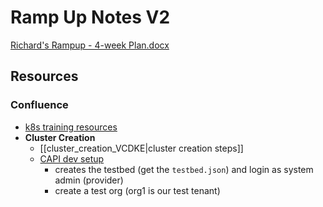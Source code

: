 # Ramp Up Notes V2
[Richard's Rampup - 4-week Plan.docx](https://onevmw-my.sharepoint.com/:w:/r/personal/lzichong_vmware_com/Documents/Richard%27s%20Rampup%20-%204-week%20Plan.docx?d=wa74d46da35bc428984eada32c9ec1e96&csf=1&web=1&e=SGIjpH)


## Resources
### Confluence
- [k8s training resources](https://confluence.eng.vmware.com/pages/viewpage.action?spaceKey=VCD&title=Kubernetes+Training+Resources)
- **Cluster Creation**
	- [[cluster_creation_VCDKE|cluster creation steps]]
	- [CAPI dev setup](https://confluence.eng.vmware.com/pages/viewpage.action?spaceKey=VCD&title=CAPI+dev+set+up)
		- creates the testbed (get the `testbed.json`) and login as system admin (provider)
		- create a test org (org1 is our test tenant) 